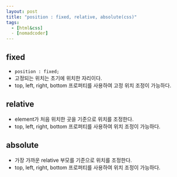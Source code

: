 ```yaml
---
layout: post
title: "position : fixed, relative, absolute(css)"
tags:
  - [html&css]
  - [nomadcoder]
---
```


## fixed

- `position : fixed;`
- 고정되는 위치는 초기에 위치한 자리이다.
- top, left, right, bottom 프로퍼티를 사용하여 고정 위치 조정이 가능하다.

## relative

- element가 처음 위치한 곳을 기준으로 위치를 조정한다.
- top, left, right, bottom 프로퍼티를 사용하여 위치 조정이 가능하다.

## absolute

- 가장 가까운 relative 부모를 기준으로 위치를 조정한다.
- top, left, right, bottom 프로퍼티를 사용하여 위치 조정이 가능하다.
